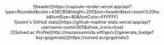 <div align="center">
![header](https://capsule-render.vercel.app/api?type=Rounded&color=438CB5&height=200&section=header&text=soom%20hub&fontSize=80&fontColor=FFFFFF)    
</div>

<div align="center">
![soom's GitHub stats](https://github-readme-stats.vercel.app/api?username=sumin305&show_icons=true)    
</div>

<div align="center">
[![Solved.ac Profile](http://mazassumnida.wtf/api/v2/generate_badge?boj=gogotnals)](https://solved.ac/gogotnals/)   
</div>
